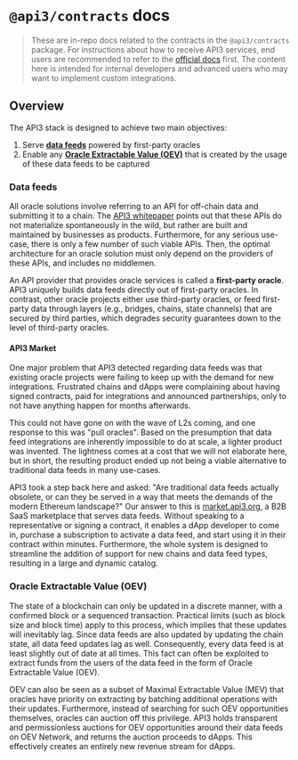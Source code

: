 # `@api3/contracts` docs

> These are in-repo docs related to the contracts in the `@api3/contracts` package.
> For instructions about how to receive API3 services, end users are recommended to refer to the [official docs](https://docs.api3.org/) first.
> The content here is intended for internal developers and advanced users who may want to implement custom integrations.

## Overview

The API3 stack is designed to achieve two main objectives:

1. Serve [**data feeds**](#data-feeds) powered by first-party oracles
1. Enable any [**Oracle Extractable Value (OEV)**](#oracle-extractable-value-oev) that is created by the usage of these data feeds to be captured

### Data feeds

All oracle solutions involve referring to an API for off-chain data and submitting it to a chain.
The [API3 whitepaper](https://github.com/api3dao/api3-whitepaper/blob/master/api3-whitepaper.pdf) points out that these APIs do not materialize spontaneously in the wild, but rather are built and maintained by businesses as products.
Furthermore, for any serious use-case, there is only a few number of such viable APIs.
Then, the optimal architecture for an oracle solution must only depend on the providers of these APIs, and includes no middlemen.

An API provider that provides oracle services is called a **first-party oracle**.
API3 uniquely builds data feeds directly out of first-party oracles.
In contrast, other oracle projects either use third-party oracles, or feed first-party data through layers (e.g., bridges, chains, state channels) that are secured by third parties, which degrades security guarantees down to the level of third-party oracles.

#### API3 Market

One major problem that API3 detected regarding data feeds was that existing oracle projects were failing to keep up with the demand for new integrations.
Frustrated chains and dApps were complaining about having signed contracts, paid for integrations and announced partnerships, only to not have anything happen for months afterwards.

This could not have gone on with the wave of L2s coming, and one response to this was "pull oracles".
Based on the presumption that data feed integrations are inherently impossible to do at scale, a lighter product was invented.
The lightness comes at a cost that we will not elaborate here, but in short, the resulting product ended up not being a viable alternative to traditional data feeds in many use-cases.

API3 took a step back here and asked:
"Are traditional data feeds actually obsolete, or can they be served in a way that meets the demands of the modern Ethereum landscape?"
Our answer to this is [market.api3.org](https://market.api3.org/), a B2B SaaS marketplace that serves data feeds.
Without speaking to a representative or signing a contract, it enables a dApp developer to come in, purchase a subscription to activate a data feed, and start using it in their contract within minutes.
Furthermore, the whole system is designed to streamline the addition of support for new chains and data feed types, resulting in a large and dynamic catalog.

### Oracle Extractable Value (OEV)

The state of a blockchain can only be updated in a discrete manner, with a confirmed block or a sequenced transaction.
Practical limits (such as block size and block time) apply to this process, which implies that these updates will inevitably lag.
Since data feeds are also updated by updating the chain state, all data feed updates lag as well.
Consequently, every data feed is at least slightly out of date at all times.
This fact can often be exploited to extract funds from the users of the data feed in the form of Oracle Extractable Value (OEV).

OEV can also be seen as a subset of Maximal Extractable Value (MEV) that oracles have priority on extracting by batching additional operations with their updates.
Furthermore, instead of searching for such OEV opportunities themselves, oracles can auction off this privilege.
API3 holds transparent and permissionless auctions for OEV opportunities around their data feeds on OEV Network, and returns the auction proceeds to dApps.
This effectively creates an entirely new revenue stream for dApps.
